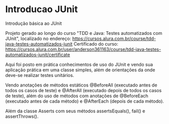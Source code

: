 # Introducao JUnit
Introdução básica ao JUnit

Projeto gerado ao longo do curso "TDD e Java: Testes automatizados com JUnit", localizado no endereço: https://cursos.alura.com.br/course/tdd-java-testes-automatizados-junit
Certificado do curso: https://cursos.alura.com.br/user/anderson361163/course/tdd-java-testes-automatizados-junit/certificate

Aqui foi posto em prática conhecimentos de uso do JUnit e vendo sua aplicação prática em uma classe simples, além de orientações da onde deve-se realizar testes unitários.

Vendo anotações de métodos estáticos @BeforeAll (executado antes de todos os casos de teste) e @AfterAll (executado depois de todos os casos de teste), além do uso de métodos com anotações de @BeforeEach (executado antes de cada método) e @AfterEach (depois de cada método).

Além da classe Asserts com seus métodos assertsEquals(), fail() e assertThrows().
